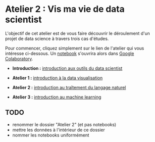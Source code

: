 # Atelier 2 : Vis ma vie de data scientist #

L'objectif de cet atelier est de vous faire découvrir le déroulement d'un projet de data science à travers trois cas d'études.

Pour commencer, cliquez simplement sur le lien de l'atelier qui vous intéresse ci-dessous. Un [notebook](https://fr.wikipedia.org/wiki/Notebook_(programmation)) s'ouvrira alors dans [Google Colaboratory](https://colab.research.google.com/).

- **Introduction :** [introduction aux outils du data scientist](https://colab.research.google.com/github/etalab-ia/ami-ia/blob/master/notebooks/ami_ia_introduction_jupyter_notebook.ipynb)

- **Atelier 1 :** [introduction à la data visualisation](https://github.com/etalab-ia/ami-ia/blob/master/session2/introduction_a_la_data_visualisation.ipynb)

- **Atelier 2 :** [introduction au traîtement du langage naturel](https://colab.research.google.com/github/etalab-ia/ami-ia/blob/master/notebooks/ami_ia_NLP_cada.ipynb)

- **Atelier 3 :** [introduction au machine learning](https://colab.research.google.com/github/etalab-ia/ami-ia/blob/master/notebooks/intro-ML.ipynb)

## TODO

- renommer le dossier "Atelier 2" (et pas notebooks)
- mettre les données à l'intérieur de ce dossier
- nommer les notebooks uniformément
